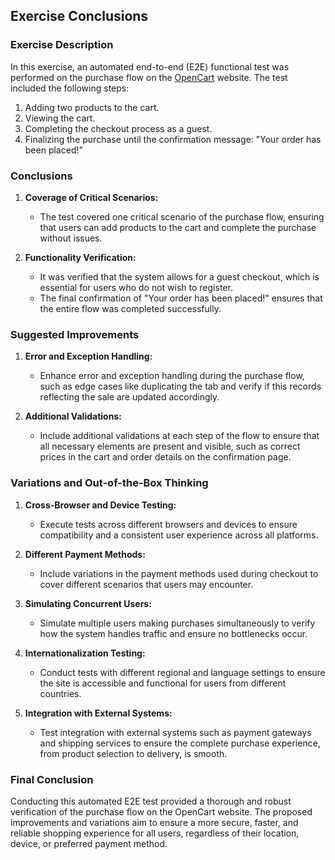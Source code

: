 ## Exercise Conclusions

### Exercise Description

In this exercise, an automated end-to-end (E2E) functional test was performed on the purchase flow on the [OpenCart](http://opencart.abstracta.us/) website. The test included the following steps:

1. Adding two products to the cart.
2. Viewing the cart.
3. Completing the checkout process as a guest.
4. Finalizing the purchase until the confirmation message: "Your order has been placed!"

### Conclusions

1. **Coverage of Critical Scenarios:**
   - The test covered one critical scenario of the purchase flow, ensuring that users can add products to the cart and complete the purchase without issues.
   
2. **Functionality Verification:**
   - It was verified that the system allows for a guest checkout, which is essential for users who do not wish to register.
   - The final confirmation of "Your order has been placed!" ensures that the entire flow was completed successfully.

### Suggested Improvements

1. **Error and Exception Handling:**
   - Enhance error and exception handling during the purchase flow, such as edge cases like duplicating the tab and verify if this records reflecting the sale are updated accordingly.
   
2. **Additional Validations:**
   - Include additional validations at each step of the flow to ensure that all necessary elements are present and visible, such as correct prices in the cart and order details on the confirmation page.

### Variations and Out-of-the-Box Thinking

1. **Cross-Browser and Device Testing:**
   - Execute tests across different browsers and devices to ensure compatibility and a consistent user experience across all platforms.
   
2. **Different Payment Methods:**
   - Include variations in the payment methods used during checkout to cover different scenarios that users may encounter.
   
3. **Simulating Concurrent Users:**
   - Simulate multiple users making purchases simultaneously to verify how the system handles traffic and ensure no bottlenecks occur.

4. **Internationalization Testing:**
   - Conduct tests with different regional and language settings to ensure the site is accessible and functional for users from different countries.
   
5. **Integration with External Systems:**
   - Test integration with external systems such as payment gateways and shipping services to ensure the complete purchase experience, from product selection to delivery, is smooth.

### Final Conclusion

Conducting this automated E2E test provided a thorough and robust verification of the purchase flow on the OpenCart website. The proposed improvements and variations aim to ensure a more secure, faster, and reliable shopping experience for all users, regardless of their location, device, or preferred payment method.
